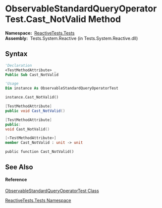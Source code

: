 # ObservableStandardQueryOperatorTest.Cast\_NotValid Method

**Namespace:**  [ReactiveTests.Tests](ReactiveTests.Tests\ReactiveTests.Tests.md)  
**Assembly:**  Tests.System.Reactive (in Tests.System.Reactive.dll)

## Syntax

```vb
'Declaration
<TestMethodAttribute> _
Public Sub Cast_NotValid
```

```vb
'Usage
Dim instance As ObservableStandardQueryOperatorTest

instance.Cast_NotValid()
```

```csharp
[TestMethodAttribute]
public void Cast_NotValid()
```

```c++
[TestMethodAttribute]
public:
void Cast_NotValid()
```

```fsharp
[<TestMethodAttribute>]
member Cast_NotValid : unit -> unit 
```

```jscript
public function Cast_NotValid()
```

## See Also

#### Reference

[ObservableStandardQueryOperatorTest Class](ObservableStandardQueryOperatorTest\ObservableStandardQueryOperatorTest.md)

[ReactiveTests.Tests Namespace](ReactiveTests.Tests\ReactiveTests.Tests.md)




